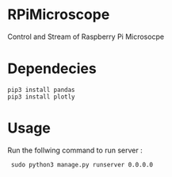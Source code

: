 # RPiMicroscope
Control and Stream of Raspberry Pi Microsocpe


# Dependecies


```
pip3 install pandas
pip3 install plotly
```

 
# Usage

Run the follwing command to run server :
```
 sudo python3 manage.py runserver 0.0.0.0
```

 
